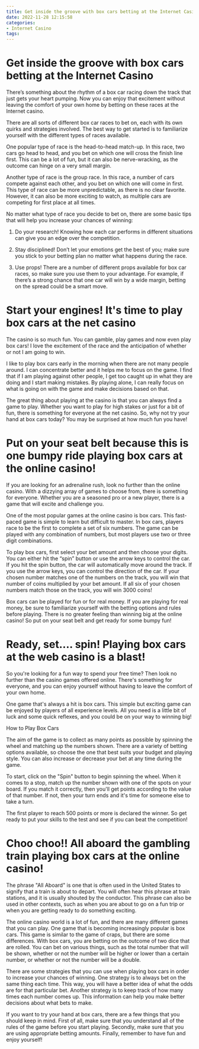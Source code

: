 ```yaml
---
title: Get inside the groove with box cars betting at the Internet Casino 
date: 2022-11-28 12:15:58
categories:
- Internet Casino
tags:
---
```



#  Get inside the groove with box cars betting at the Internet Casino 

There’s something about the rhythm of a box car racing down the track that just gets your heart pumping. Now you can enjoy that excitement without leaving the comfort of your own home by betting on these races at the Internet casino.

There are all sorts of different box car races to bet on, each with its own quirks and strategies involved. The best way to get started is to familiarize yourself with the different types of races available.

One popular type of race is the head-to-head match-up. In this race, two cars go head to head, and you bet on which one will cross the finish line first. This can be a lot of fun, but it can also be nerve-wracking, as the outcome can hinge on a very small margin.

Another type of race is the group race. In this race, a number of cars compete against each other, and you bet on which one will come in first. This type of race can be more unpredictable, as there is no clear favorite. However, it can also be more exciting to watch, as multiple cars are competing for first place at all times.

No matter what type of race you decide to bet on, there are some basic tips that will help you increase your chances of winning:

1. Do your research! Knowing how each car performs in different situations can give you an edge over the competition.

2. Stay disciplined! Don’t let your emotions get the best of you; make sure you stick to your betting plan no matter what happens during the race.

3. Use props! There are a number of different props available for box car races, so make sure you use them to your advantage. For example, if there’s a strong chance that one car will win by a wide margin, betting on the spread could be a smart move.

#  Start your engines! It's time to play box cars at the net casino 
The casino is so much fun. You can gamble, play games and now even play box cars! I love the excitement of the race and the anticipation of whether or not I am going to win.

I like to play box cars early in the morning when there are not many people around. I can concentrate better and it helps me to focus on the game. I find that if I am playing against other people, I get too caught up in what they are doing and I start making mistakes. By playing alone, I can really focus on what is going on with the game and make decisions based on that.

The great thing about playing at the casino is that you can always find a game to play. Whether you want to play for high stakes or just for a bit of fun, there is something for everyone at the net casino. So, why not try your hand at box cars today? You may be surprised at how much fun you have!

#  Put on your seat belt because this is one bumpy ride playing box cars at the online casino! 

If you are looking for an adrenaline rush, look no further than the online casino. With a dizzying array of games to choose from, there is something for everyone. Whether you are a seasoned pro or a new player, there is a game that will excite and challenge you.

One of the most popular games at the online casino is box cars. This fast-paced game is simple to learn but difficult to master. In box cars, players race to be the first to complete a set of six numbers. The game can be played with any combination of numbers, but most players use two or three digit combinations.

To play box cars, first select your bet amount and then choose your digits. You can either hit the “spin” button or use the arrow keys to control the car. If you hit the spin button, the car will automatically move around the track. If you use the arrow keys, you can control the direction of the car. If your chosen number matches one of the numbers on the track, you will win that number of coins multiplied by your bet amount. If all six of your chosen numbers match those on the track, you will win 3000 coins!

Box cars can be played for fun or for real money. If you are playing for real money, be sure to familiarize yourself with the betting options and rules before playing. There is no greater feeling than winning big at the online casino! So put on your seat belt and get ready for some bumpy fun!

#  Ready, set.... spin! Playing box cars at the web casino is a blast! 



So you're looking for a fun way to spend your free time? Then look no further than the casino games offered online. There's something for everyone, and you can enjoy yourself without having to leave the comfort of your own home.

One game that's always a hit is box cars. This simple but exciting game can be enjoyed by players of all experience levels. All you need is a little bit of luck and some quick reflexes, and you could be on your way to winning big!

How to Play Box Cars 

The aim of the game is to collect as many points as possible by spinning the wheel and matching up the numbers shown. There are a variety of betting options available, so choose the one that best suits your budget and playing style. You can also increase or decrease your bet at any time during the game.

To start, click on the "Spin" button to begin spinning the wheel. When it comes to a stop, match up the number shown with one of the spots on your board. If you match it correctly, then you'll get points according to the value of that number. If not, then your turn ends and it's time for someone else to take a turn.

The first player to reach 500 points or more is declared the winner. So get ready to put your skills to the test and see if you can beat the competition!

#  Choo choo!! All aboard the gambling train playing box cars at the online casino!

The phrase "All Aboard" is one that is often used in the United States to signify that a train is about to depart. You will often hear this phrase at train stations, and it is usually shouted by the conductor. This phrase can also be used in other contexts, such as when you are about to go on a fun trip or when you are getting ready to do something exciting.

The online casino world is a lot of fun, and there are many different games that you can play. One game that is becoming increasingly popular is box cars. This game is similar to the game of craps, but there are some differences. With box cars, you are betting on the outcome of two dice that are rolled. You can bet on various things, such as the total number that will be shown, whether or not the number will be higher or lower than a certain number, or whether or not the number will be a double.

There are some strategies that you can use when playing box cars in order to increase your chances of winning. One strategy is to always bet on the same thing each time. This way, you will have a better idea of what the odds are for that particular bet. Another strategy is to keep track of how many times each number comes up. This information can help you make better decisions about what bets to make.

If you want to try your hand at box cars, there are a few things that you should keep in mind. First of all, make sure that you understand all of the rules of the game before you start playing. Secondly, make sure that you are using appropriate betting amounts. Finally, remember to have fun and enjoy yourself!